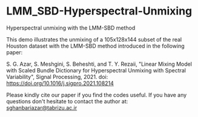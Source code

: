 # LMM_SBD-Hyperspectral-Unmixing
Hyperspectral unmixing with the LMM-SBD method

This demo illustrates the unmixing of a 105x128x144 subset of the real Houston dataset with the LMM-SBD method introduced in the following paper:

S. G. Azar, S. Meshgini, S. Beheshti, and T. Y. Rezaii, "Linear Mixing Model with Scaled Bundle Dictionary for Hyperspectral Unmixing with Spectral Variability", Signal Processing, 2021.
doi: https://doi.org/10.1016/j.sigpro.2021.108214
  
Please kindly cite our paper if you find the codes useful. If you have any questions don't hesitate to contact the author at: sghanbariazar@tabrizu.ac.ir
